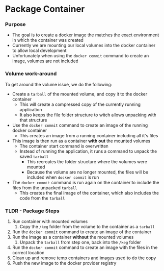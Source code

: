 # Package Container

### Purpose
* The goal is to create a docker image the matches the exact environment in which the container was created
* Currently we are mounting our local volumes into the docker container to allow local development
* Unfortunately when using the `docker commit` command to create an image, volumes are not included

### Volume work-around
To get around the volume issue, we do the following:
  * Create a `tarball` of the mounted volume, and copy it to the docker container 
    * This will create a compressed copy of the currently running application
    * It also keeps the file folder structure to witch allows unpacking with that structure
  * Use the `docker commit` command to create an image of the running docker container
    * This creates an image from a running container including all it's files
  * This image is then run as a container **with out** the mounted volumes
    * The container start command is overwritten
    * Instead of running the application, it runs a command to unpack the saved `tarball`
      * This recreates the folder structure where the volumes were mounted
      * Because the volume are no longer mounted, the files will be included when `docker commit` is run
  * The `docker commit` command is run again on the container to include the files from the unpacked `tarball`
    * This creates the final image of the container, which also includes the code from the `tarball`

### TLDR - Package Steps
1. Run container with mounted volumes
   1. Copy the `/keg` folder from the volume to the container as a `tarball`
2. Run the `docker commit` command to create an image of the container
3. Run the image as a container **without** the mounted volumes
   1. Unpack the `tarball` from step one, back into the `/keg` folder
4. Run the `docker commit` command to create an image with the files in the correct location
5. Clean up and remove temp containers and images used to do the copy
6. Push the new image to the docker provider registry

